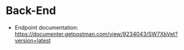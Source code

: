 # Back-End
* Endpoint documentation: https://documenter.getpostman.com/view/9234043/SW7XbVet?version=latest
